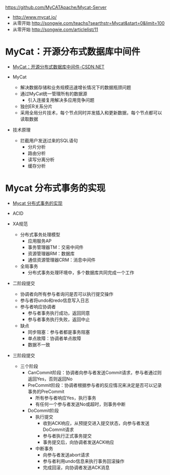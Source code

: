 
https://github.com/MyCATApache/Mycat-Server
* http://www.mycat.io/
* 从零开始 http://songwie.com/teachs?searthstr=Mycat&start=0&limit=100
* 从零开始 http://songwie.com/articlelist/11


# MyCat：开源分布式数据库中间件

* [MyCat：开源分布式数据库中间件-CSDN.NET ](http://www.csdn.net/article/2015-07-16/2825228)

* MyCat
  * 解决数据存储和业务规模迅速增长情况下的数据瓶颈问题
  * 通过MyCat统一管理所有的数据源
    * 引入连接复用解决多应用竞争问题
  * 独创ER关系分片
  * 采用全局分片技术，每个节点同时并发插入和更新数据，每个节点都可以读取数据
* 技术原理
  * 拦截用户发送过来的SQL语句
    * 分片分析
    * 路由分析
    * 读写分离分析
    * 缓存分析

# Mycat 分布式事务的实现

* [Mycat 分布式事务的实现 ](http://mp.weixin.qq.com/s/ocL4MOzdjvHydtavzRos2w)

* ACID
* XA规范
  * 分布式事务处理模型
    * 应用服务AP
    * 事务管理器TM：交易中间件
    * 资源管理器RM：数据库
    * 通信资源管理器CRM：消息中间件
  * 全局事务
    * 分布式事务处理环境中，多个数据库共同完成一个工作
* 二阶段提交
  * 协调者向所有参与者询问是否可以执行提交操作
  * 参与者将undo和redo信息写入日志
  * 参与者响应协调者
    * 参与者事务执行成功，返回同意
    * 参与者事务执行失败，返回中止
  * 缺点
    * 同步阻塞：参与者都是事务阻塞
    * 单点故障：协调者单点故障
    * 数据不一致
* 三阶段提交
  * 三个阶段
    * CanCommit阶段：协调者向参与者发送Commit请求，参与者通过则返回Yes，否则返回No
    * PreCommit阶段：协调者根据参与者的反应情况来决定是否可以记录事务的PreCommit
      * 所有参与者响应Yes，执行事务
      * 有任何一个参与者发送No或超时，则事务中断
    * DoCommit阶段
      * 执行提交
        * 收到ACK响应，从预提交进入提交状态，向参与者发送DoCommit请求
        * 参与者执行正式事务提交
        * 事务提交后，向协调者发送ACK响应
      * 中断事务
        * 向参与者发送abort请求
        * 参与者利用undo信息来执行事务回滚操作
        * 完成回滚，向协调者发送ACK消息